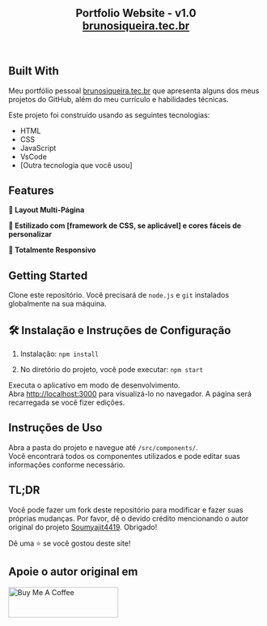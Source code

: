 
<h2 align="center">
  Portfolio Website - v1.0<br/>
  <a href="https://brunosiqueira.tec.br" target="_blank">brunosiqueira.tec.br</a>
</h2>

<br/>

## Built With

Meu portfólio pessoal <a href="https://brunosiqueira.tec.br" target="_blank">brunosiqueira.tec.br</a> que apresenta alguns dos meus projetos do GitHub, além do meu currículo e habilidades técnicas.<br/>

Este projeto foi construído usando as seguintes tecnologias:

- HTML
- CSS
- JavaScript
- VsCode
- [Outra tecnologia que você usou]

## Features

**📖 Layout Multi-Página**

**🎨 Estilizado com [framework de CSS, se aplicável] e cores fáceis de personalizar**

**📱 Totalmente Responsivo**

## Getting Started

Clone este repositório. Você precisará de `node.js` e `git` instalados globalmente na sua máquina.

## 🛠 Instalação e Instruções de Configuração

1. Instalação: `npm install`

2. No diretório do projeto, você pode executar: `npm start`

Executa o aplicativo em modo de desenvolvimento.\
Abra [http://localhost:3000](http://localhost:3000) para visualizá-lo no navegador.
A página será recarregada se você fizer edições.

## Instruções de Uso

Abra a pasta do projeto e navegue até `/src/components/`. <br/>
Você encontrará todos os componentes utilizados e pode editar suas informações conforme necessário.


## TL;DR

Você pode fazer um fork deste repositório para modificar e fazer suas próprias mudanças. Por favor, dê o devido crédito mencionando o autor original do projeto [Soumyajit4419](https://github.com/soumyajit4419/Portfolio). Obrigado!

Dê uma ⭐ se você gostou deste site! 

## Apoie o autor original em
<a href="https://www.buymeacoffee.com/soumyajit4419" target="_blank"><img src="https://cdn.buymeacoffee.com/buttons/v2/default-violet.png" alt="Buy Me A Coffee" height="60px" width="217px"></a>
